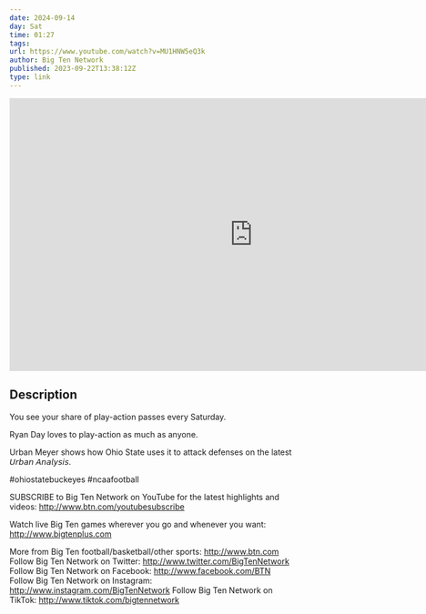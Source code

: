 ```yaml
---
date: 2024-09-14
day: Sat
time: 01:27
tags:
url: https://www.youtube.com/watch?v=MU1HNW5eQ3k
author: Big Ten Network
published: 2023-09-22T13:38:12Z
type: link
---
```


<iframe width="854" height="480" src="https://www.youtube.com/embed/MU1HNW5eQ3k" frameborder="0" allowfullscreen></iframe>

## Description
You see your share of play-action passes every Saturday.

Ryan Day loves to play-action as much as anyone.   

Urban Meyer shows how Ohio State uses it to attack defenses on the latest 𝘜𝘳𝘣𝘢𝘯 𝘈𝘯𝘢𝘭𝘺𝘴𝘪𝘴.

#ohiostatebuckeyes 
#ncaafootball 

SUBSCRIBE to Big Ten Network on YouTube for the latest highlights and videos: http://www.btn.com/youtubesubscribe

Watch live Big Ten games wherever you go and whenever you want: http://www.bigtenplus.com

More from Big Ten football/basketball/other sports: http://www.btn.com
Follow Big Ten Network on Twitter: http://www.twitter.com/BigTenNetwork
Follow Big Ten Network on Facebook: http://www.facebook.com/BTN
Follow Big Ten Network on Instagram: http://www.instagram.com/BigTenNetwork
Follow Big Ten Network on TikTok: http://www.tiktok.com/bigtennetwork